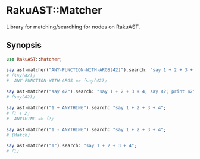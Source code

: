 # RakuAST::Matcher

Library for matching/searching for nodes on RakuAST.

## Synopsis

```raku
use RakuAST::Matcher;

say ast-matcher("ANY-FUNCTION-WITH-ARGS(42)").search: "say 1 + 2 + 3 + 4; say(42)";
# ｢say(42)｣
#  ANY-FUNCTION-WITH-ARGS => ｢say(42)｣

say ast-matcher("say 42").search: "say 1 + 2 + 3 + 4; say 42; print 42";
# ｢say(42)｣

say ast-matcher("1 + ANYTHING").search: "say 1 + 2 + 3 + 4";
# ｢1 + 2｣
#  ANYTHING => ｢2｣

say ast-matcher("1 - ANYTHING").search: "say 1 + 2 + 3 + 4";
# (Match)

say ast-matcher("1").search: "say 1 + 2 + 3 + 4";
# ｢1｣
```
